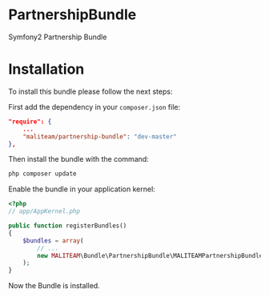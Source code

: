 PartnershipBundle
=================

Symfony2 Partnership Bundle

Installation
============

To install this bundle please follow the next steps:

First add the dependency in your `composer.json` file:

```json
"require": {
    ...
    "maliteam/partnership-bundle": "dev-master"
},
```

Then install the bundle with the command:

```sh
php composer update
```

Enable the bundle in your application kernel:

```php
<?php
// app/AppKernel.php

public function registerBundles()
{
    $bundles = array(
        // ...        
        new MALITEAM\Bundle\PartnershipBundle\MALITEAMPartnershipBundle(),
    );
}
```

Now the Bundle is installed.
